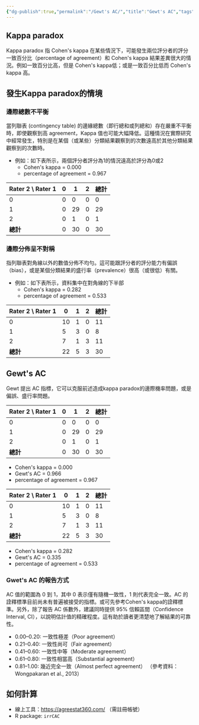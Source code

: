 ```yaml
---
{"dg-publish":true,"permalink":"/Gewt's AC/","title":"Gewt's AC","tags":["agreement","reliability","guideline","statistics"],"created":"2025-03-10T23:05","updated":"2025-03-11T00:04"}
---
```



## Kappa paradox

Kappa paradox 指 Cohen's kappa 在某些情況下，可能發生兩位評分者的評分一致百分比（percentage of agreement）和 Cohen's kappa 結果差異很大的情況。例如一致百分比高，但是 Cohen's kappa低；或是一致百分比低而 Cohen's kappa 高。

## 發生Kappa paradox的情境

### 邊際總數不平衡

當列聯表 (contingency table) 的邊緣總數（即行總和或列總和）存在嚴重不平衡時，即使觀察到高 agreement，Kappa 值也可能大幅降低。這種情況在實際研究中經常發生，特別是在某個（或某些）分類結果觀察到的次數遠高於其他分類結果觀察到的次數時。
- 例如：如下表所示，兩個評分者評分為1的情況遠高於評分為0或2
	- Cohen's kappa = 0.000
	- percentage of agreement = 0.967

| Rater 2 \ Rater 1 | 0 | 1  | 2  | **總計** |
|--------------------|---|----|----|-----------|
| 0                  | 0 | 0  | 0  | 0         |
| 1                  | 0 | 29 | 0  | 29        |
| 2                  | 0 | 1  | 0  | 1         |
| **總計**           | 0 | 30 | 0  | 30        |



### 邊際分佈呈不對稱

指列聯表對角線以外的數值分佈不均勻。這可能跟評分者的評分能力有偏誤（bias），或是某個分類結果的盛行率（prevalence）很高（或很低）有關。
- 例如：如下表所示，資料集中在對角線的下半部
	- Cohen's kappa = 0.282
	- percentage of agreement = 0.533

| Rater 2 \ Rater 1 | 0  | 1  | 2  | **總計** |
|--------------------|----|----|----|-----------|
| 0                  | 10 | 1  | 0  | 11        |
| 1                  | 5  | 3  | 0  | 8         |
| 2                  | 7  | 1  | 3  | 11        |
| **總計**           | 22 | 5  | 3  | 30        |


## Gewt's AC 

Gewt 提出 AC 指標，它可以克服前述造成kappa paradox的邊際機率問題，或是偏誤、盛行率問題。

| Rater 2 \ Rater 1 | 0 | 1  | 2  | **總計** |
|--------------------|---|----|----|-----------|
| 0                  | 0 | 0  | 0  | 0         |
| 1                  | 0 | 29 | 0  | 29        |
| 2                  | 0 | 1  | 0  | 1         |
| **總計**           | 0 | 30 | 0  | 30        |

- Cohen's kappa = 0.000
- Gewt's AC = 0.966
- percentage of agreement = 0.967

| Rater 2 \ Rater 1 | 0  | 1  | 2  | **總計** |
|--------------------|----|----|----|-----------|
| 0                  | 10 | 1  | 0  | 11        |
| 1                  | 5  | 3  | 0  | 8         |
| 2                  | 7  | 1  | 3  | 11        |
| **總計**           | 22 | 5  | 3  | 30        |

- Cohen's kappa = 0.282
- Gewt's AC = 0.335
- percentage of agreement = 0.533

### Gwet's AC 的報告方式

AC 值的範圍為 0 到 1，其中 0 表示僅有隨機一致性，1 則代表完全一致。AC 的詮釋標準目前尚未有普遍被接受的指標。或可先參考Cohen's kappa的詮釋標準。另外，除了報告 AC 係數外，建議同時提供 95% 信賴區間（Confidence Interval, CI），以說明估計值的精確程度。這有助於讀者更清楚地了解結果的可靠性。

- 0.00–0.20: 一致性極差（Poor agreement）
- 0.21–0.40: 一致性尚可（Fair agreement）
- 0.41–0.60: 一致性中等（Moderate agreement）
- 0.61–0.80: 一致性相當高（Substantial agreement）
- 0.81–1.00: 幾近完全一致（Almost perfect agreement）
（參考資料：Wongpakaran et al., 2013）


## 如何計算

- 線上工具：https://agreestat360.com/ （需註冊帳號）
- R package: `irrCAC`